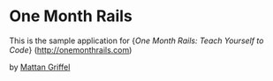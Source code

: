 # One Month Rails

This is the sample application for 
{*One Month Rails: Teach Yourself to Code*} (http://onemonthrails.com)

by [Mattan Griffel](http://mattangriffel.com)